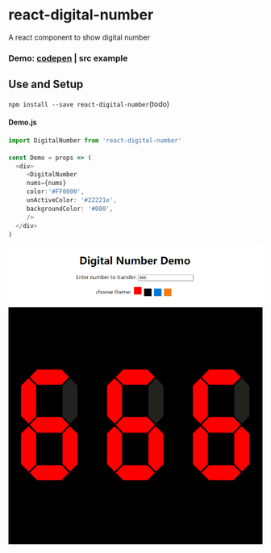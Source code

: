 # react-digital-number
A react component to show digital number

### Demo: [codepen](https://codepen.io/fredxingxing/pen/wvMoaVa) | src example

## Use and Setup

`npm install --save react-digital-number`(todo)

#### Demo.js

```js
import DigitalNumber from 'react-digital-number'

const Demo = props => (
  <div>
     <DigitalNumber 
     nums={nums} 
     color:'#FF0000',
     unActiveColor: '#22221e',
     backgroundColor: '#000',
     />
  </div>
)
```
![Image text](https://raw.githubusercontent.com/Fredxingxing/react-digital-number/master/images/demo.png)
